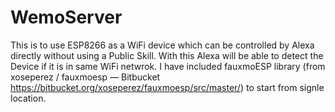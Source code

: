 # WemoServer
This is to use ESP8266 as a WiFi device which can be controlled by Alexa directly without using a Public Skill.
With this Alexa will be able to detect the Device if it is in same WiFi netwrok.
I have included fauxmoESP library (from xoseperez / fauxmoesp — Bitbucket https://bitbucket.org/xoseperez/fauxmoesp/src/master/) to start from signle location.
